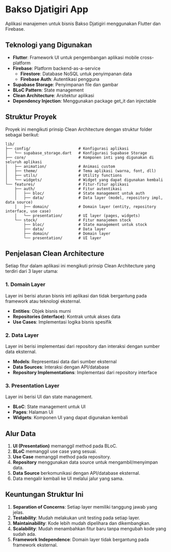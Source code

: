 # Bakso Djatigiri App

Aplikasi manajemen untuk bisnis Bakso Djatigiri menggunakan Flutter dan Firebase.

## Teknologi yang Digunakan

- **Flutter**: Framework UI untuk pengembangan aplikasi mobile cross-platform
- **Firebase**: Platform backend-as-a-service
  - **Firestore**: Database NoSQL untuk penyimpanan data
  - **Firebase Auth**: Autentikasi pengguna
- **Supabase Storage**: Penyimpanan file dan gambar
- **BLoC Pattern**: State management
- **Clean Architecture**: Arsitektur aplikasi
- **Dependency Injection**: Menggunakan package get_it dan injectable

## Struktur Proyek

Proyek ini mengikuti prinsip Clean Architecture dengan struktur folder sebagai berikut:

```
lib/
├── config/                     # Konfigurasi aplikasi
│   └── supabase_storage.dart   # Konfigurasi Supabase Storage
├── core/                       # Komponen inti yang digunakan di seluruh aplikasi
│   ├── animation/              # Animasi custom
│   ├── theme/                  # Tema aplikasi (warna, font, dll)
│   ├── utils/                  # Utility functions
│   └── widgets/                # Widget yang dapat digunakan kembali
└── features/                   # Fitur-fitur aplikasi
    ├── auth/                   # Fitur autentikasi
    │   ├── bloc/               # State management untuk auth
    │   ├── data/               # Data layer (model, repository impl, data source)
    │   ├── domain/             # Domain layer (entity, repository interface, use case)
    │   └── presentation/       # UI layer (pages, widgets)
    └── stock/                  # Fitur manajemen stock
        ├── bloc/               # State management untuk stock
        ├── data/               # Data layer
        ├── domain/             # Domain layer
        └── presentation/       # UI layer
```

## Penjelasan Clean Architecture

Setiap fitur dalam aplikasi ini mengikuti prinsip Clean Architecture yang terdiri dari 3 layer utama:

### 1. Domain Layer

Layer ini berisi aturan bisnis inti aplikasi dan tidak bergantung pada framework atau teknologi eksternal.

- **Entities**: Objek bisnis murni
- **Repositories (interface)**: Kontrak untuk akses data
- **Use Cases**: Implementasi logika bisnis spesifik

### 2. Data Layer

Layer ini berisi implementasi dari repository dan interaksi dengan sumber data eksternal.

- **Models**: Representasi data dari sumber eksternal
- **Data Sources**: Interaksi dengan API/database
- **Repository Implementations**: Implementasi dari repository interface

### 3. Presentation Layer

Layer ini berisi UI dan state management.

- **BLoC**: State management untuk UI
- **Pages**: Halaman UI
- **Widgets**: Komponen UI yang dapat digunakan kembali

## Alur Data

1. **UI (Presentation)** memanggil method pada BLoC.
2. **BLoC** memanggil use case yang sesuai.
3. **Use Case** memanggil method pada repository.
4. **Repository** menggunakan data source untuk mengambil/menyimpan data.
5. **Data Source** berkomunikasi dengan API/database eksternal.
6. Data mengalir kembali ke UI melalui jalur yang sama.

## Keuntungan Struktur Ini

1. **Separation of Concerns**: Setiap layer memiliki tanggung jawab yang jelas.
2. **Testability**: Mudah melakukan unit testing pada setiap layer.
3. **Maintainability**: Kode lebih mudah dipelihara dan dikembangkan.
4. **Scalability**: Mudah menambahkan fitur baru tanpa mengubah kode yang sudah ada.
5. **Framework Independence**: Domain layer tidak bergantung pada framework eksternal.
